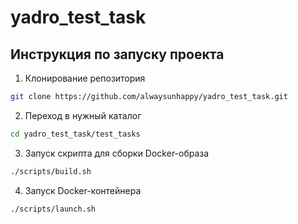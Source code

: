 # yadro_test_task

## **Инструкция по запуску проекта**
1. Клонирование репозитория
```bash
git clone https://github.com/alwaysunhappy/yadro_test_task.git
```
2. Переход в нужный каталог
```bash
cd yadro_test_task/test_tasks
```
3. Запуск скрипта для сборки Docker-образа
```bash
./scripts/build.sh
```
4. Запуск Docker-контейнера
```bash
./scripts/launch.sh
```
